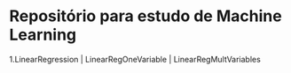 ﻿# Repositório para estudo de Machine Learning

1.LinearRegression
 | LinearRegOneVariable
 | LinearRegMultVariables


